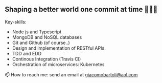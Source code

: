 
## Shaping a better world one commit at time 👨🏻‍💻

Key-skills:
- Node js and Typescript
- MongoDB and NoSQL databases
- Git and Github (of course..)
- Design and implementation of RESTful APIs
- TDD and EDD
- Continous Integration (Travis CI)
- Orchestration of microservices: Kubernetes

📫 How to reach me: send an email at giacomobartoli@aol.com

